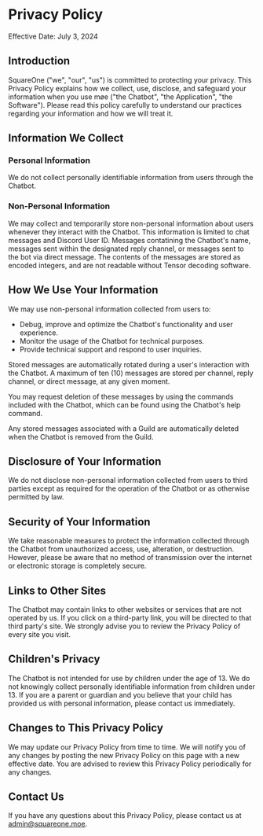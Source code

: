 # Privacy Policy

Effective Date: July 3, 2024

## Introduction

SquareOne ("we", "our", "us") is committed to protecting your privacy. This Privacy Policy explains how we collect, use, disclose, and safeguard your information when you use møe ("the Chatbot", "the Application", "the Software"). Please read this policy carefully to understand our practices regarding your information and how we will treat it.

## Information We Collect

### Personal Information

We do not collect personally identifiable information from users through the Chatbot.

### Non-Personal Information

We may collect and temporarily store non-personal information about users whenever they interact with the Chatbot. This information is limited to chat messages and Discord User ID. Messages contatining the Chatbot's name, messages sent within the designated reply channel, or messages sent to the bot via direct message. The contents of the messages are stored as encoded integers, and are not readable without Tensor decoding software.

## How We Use Your Information

We may use non-personal information collected from users to:

- Debug, improve and optimize the Chatbot's functionality and user experience.
- Monitor the usage of the Chatbot for technical purposes.
- Provide technical support and respond to user inquiries.

Stored messages are automatically rotated during a user's interaction with the Chatbot. A maximum of ten (10) messages are stored per channel, reply channel, or direct message, at any given moment.

You may request deletion of these messages by using the commands included with the Chatbot, which can be found using the Chatbot's help command.

Any stored messages associated with a Guild are automatically deleted when the Chatbot is removed from the Guild.

## Disclosure of Your Information

We do not disclose non-personal information collected from users to third parties except as required for the operation of the Chatbot or as otherwise permitted by law.

## Security of Your Information

We take reasonable measures to protect the information collected through the Chatbot from unauthorized access, use, alteration, or destruction. However, please be aware that no method of transmission over the internet or electronic storage is completely secure.

## Links to Other Sites

The Chatbot may contain links to other websites or services that are not operated by us. If you click on a third-party link, you will be directed to that third party's site. We strongly advise you to review the Privacy Policy of every site you visit.

## Children's Privacy

The Chatbot is not intended for use by children under the age of 13. We do not knowingly collect personally identifiable information from children under 13. If you are a parent or guardian and you believe that your child has provided us with personal information, please contact us immediately.

## Changes to This Privacy Policy

We may update our Privacy Policy from time to time. We will notify you of any changes by posting the new Privacy Policy on this page with a new effective date. You are advised to review this Privacy Policy periodically for any changes.

## Contact Us

If you have any questions about this Privacy Policy, please contact us at admin@squareone.moe.